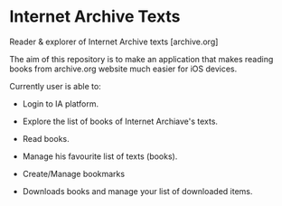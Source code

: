 # Internet Archive Texts
Reader &amp; explorer of Internet Archive texts [archive.org]

The aim of this repository is to make an application that makes reading books from archive.org website much easier for iOS devices.

Currently user is able to:

- Login to IA platform.

- Explore the list of books of Internet Archiave's texts.

- Read books.

- Manage his favourite list of texts (books).

- Create/Manage bookmarks

- Downloads books and manage your list of downloaded items.
